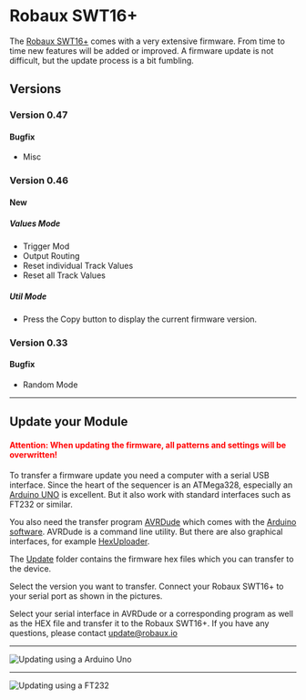 # Robaux SWT16+

The [Robaux SWT16+](https://robaux.io/swt16plus) comes with a very extensive firmware. From time to time new features will be added or improved. A firmware update is not difficult, but the update process is a bit fumbling.

## Versions

### Version 0.47
#### Bugfix
* Misc

### Version 0.46
#### New
##### Values Mode
* Trigger Mod
* Output Routing
* Reset individual Track Values
* Reset all Track Values

##### Util Mode
* Press the Copy button to display the current firmware version.

### Version 0.33
#### Bugfix
* Random Mode

---

## Update your Module

#### <span style="color:red">Attention: When updating the firmware, all patterns and settings will be overwritten!</span>

To transfer a firmware update you need a computer with a serial USB interface. Since the heart of the sequencer is an ATMega328, especially an [Arduino UNO](https://store.arduino.cc/arduino-uno-rev3) is excellent. But it also work with standard interfaces such as FT232 or similar.

You also need the transfer program [AVRDude](https://typeunsafe.wordpress.com/2011/07/22/programming-arduino-with-avrdude/) which comes with the [Arduino software](https://www.arduino.cc/en/main/software). AVRDude is a command line utility. But there are also graphical interfaces, for example [HexUploader](http://paulkaplan.me/HexUploader/).

The [Update](https://github.com/robaux/swt16plus/tree/master/update) folder contains the firmware hex files which you can transfer to the device.

Select the version you want to transfer. Connect your Robaux SWT16+ to your serial port as shown in the pictures.

Select your serial interface in AVRDude or a corresponding program as well as the HEX file and transfer it to the Robaux SWT16+. If you have any questions, please contact update@robaux.io

---

![Updating using a Arduino Uno](https://robaux.io/update/swt16plus/updatingArduinoUno.jpg)

---

![Updating using a FT232](https://robaux.io/update/swt16plus/updatingFT232.jpg)
